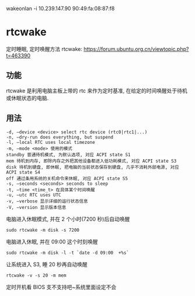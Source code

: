 


wakeonlan -i 10.239.147.90 90:49:fa:08:87:f8

# rtcwake

定时睡眠, 定时唤醒方法 rtcwake: https://forum.ubuntu.org.cn/viewtopic.php?t=463390

## 功能

rtcwake 是利用电脑主板上带的 rtc 来作为定时基准, 在给定的时间唤醒处于待机或休眠状态的电脑. 

## 用法

```
-d, –device <device> select rtc device (rtc0|rtc1|...)
-n, –dry-run does everything, but suspend
-l, –local RTC uses local timezone
-m, –mode <mode> 使用的模式
standby 普通待机模式, 为默认选项, 对应 ACPI state S1
mem 待机到内存, 即除内存之外把其他设备都进入低功耗模式, 对应 ACPI state S3
disk 待机到硬盘, 即休眠, 把电脑的当前状态保存到硬盘, 几乎不消耗外部电源, 对应 ACPI state S4
off 通过条用系统的关机命令来休眠, 对应 ACPI state S5
-s, –seconds <seconds> seconds to sleep
-t, –time <time_t> 在具体某个时间唤醒
-u, –utc RTC uses UTC
-v, –verbose 显示详细的运行状态信息
-V, –version 显示版本信息
```

电脑进入休眠模式, 并在 2 个小时(7200 秒)后自动唤醒

```
sudo rtcwake -m disk -s 7200
```

电脑进入休眠, 并在 09:00 这个时刻唤醒

```
sudo rtcwake -m disk -l -t `date -d 09:00  +%s`
```

让系统进入 S3, 睡 20 秒再自动唤醒

```
rtcwake -v -s 20 -m mem
```

定时开机看 BIOS 支不支持吧~系统里面设定不会

